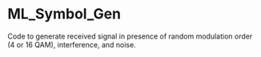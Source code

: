 # ML_Symbol_Gen
Code to generate received signal in presence of random modulation order (4 or 16 QAM), interference, and noise.
